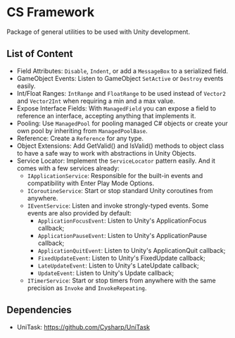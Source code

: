 # CS Framework

Package of general utilities to be used with Unity development.

## List of Content

- Field Attributes: `Disable`, `Indent`, or add a `MessageBox` to a serialized field.
- GameObject Events: Listen to GameObject `SetActive` or `Destroy` events easily.
- Int/Float Ranges: `IntRange` and `FloatRange` to be used instead of `Vector2` and `Vector2Int` when requiring a min and a max value.
- Expose Interface Fields: With `ManagedField` you can expose a field to reference an interface, accepting anything that implements it.
- Pooling: Use `ManagedPool` for pooling managed C# objects or create your own pool by inheriting from `ManagedPoolBase`.
- Reference: Create a `Reference` for any type.
- Object Extensions: Add GetValid() and IsValid() methods to object class to have a safe way to work with abstractions in Unity Objects.
- Service Locator: Implement the `ServiceLocator` pattern easily. And it comes with a few services already:
  - `IApplicationService`: Responsible for the built-in events and compatibility with Enter Play Mode Options.
  - `ICoroutineService`: Start or stop standard Unity coroutines from anywhere.
  - `IEventService`: Listen and invoke strongly-typed events. Some events are also provided by default:
    - `ApplicationFocusEvent`: Listen to Unity's ApplicationFocus callback;
    - `ApplicationPauseEvent`: Listen to Unity's ApplicationPause callback;
    - `ApplicationQuitEvent`: Listen to Unity's ApplicationQuit callback;
    - `FixedUpdateEvent`: Listen to Unity's FixedUpdate callback;
    - `LateUpdateEvent`: Listen to Unity's LateUpdate callback;
    - `UpdateEvent`: Listen to Unity's Update callback;
  - `ITimerService`: Start or stop timers from anywhere with the same precision as `Invoke` and `InvokeRepeating`.

## Dependencies

- UniTask: https://github.com/Cysharp/UniTask

